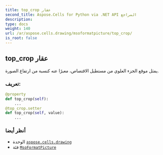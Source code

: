 ```yaml
---
title: top_crop عقار
second_title: Aspose.Cells for Python via .NET API المراجع
description:
type: docs
weight: 140
url: /ar/aspose.cells.drawing/msoformatpicture/top_crop/
is_root: false
---
```

##  top_crop عقار

يمثل موقع الجزء العلوي من مستطيل الاقتصاص، معبرًا عنه كنسبة من ارتفاع الصورة.
###  تعريف:
```python
@property
def top_crop(self):
    ...
@top_crop.setter
def top_crop(self, value):
    ...
```

###  أنظر أيضا
* الوحدة [`aspose.cells.drawing`](../../)
* فئة [`MsoFormatPicture`](/cells/python-net/ar/aspose.cells.drawing/msoformatpicture)
